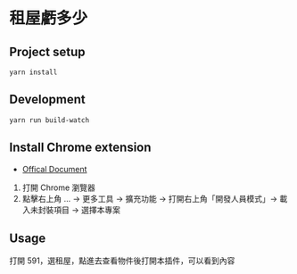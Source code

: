 # 租屋虧多少

## Project setup

```
yarn install
```

## Development

```
yarn run build-watch
```

## Install Chrome extension

- [Offical Document](https://developer.chrome.com/extensions/getstarted)

1. 打開 Chrome 瀏覽器
2. 點擊右上角 ... -> 更多工具 -> 擴充功能 -> 打開右上角「開發人員模式」-> 載入未封裝項目 -> 選擇本專案

## Usage

打開 591，選租屋，點進去查看物件後打開本插件，可以看到內容